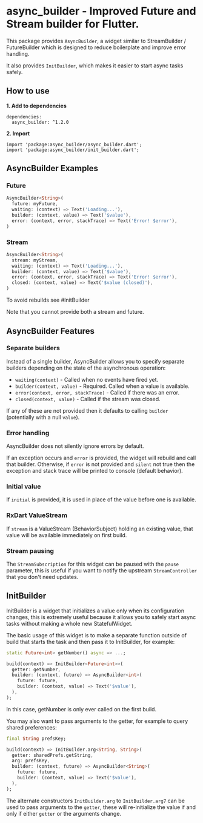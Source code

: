 # async_builder - Improved Future and Stream builder for Flutter.

This package provides `AsyncBuilder`, a widget similar to StreamBuilder / FutureBuilder which is designed to reduce
boilerplate and improve error handling.

It also provides `InitBuilder`, which makes it easier to start async tasks safely.

## How to use

**1. Add to dependencies**
```
dependencies:
  async_builder: ^1.2.0
```

**2. Import**
```
import 'package:async_builder/async_builder.dart';
import 'package:async_builder/init_builder.dart';
```

## AsyncBuilder Examples

### Future

```dart
AsyncBuilder<String>(
  future: myFuture,
  waiting: (context) => Text('Loading...'),
  builder: (context, value) => Text('$value'),
  error: (context, error, stackTrace) => Text('Error! $error'),
)
```

### Stream

```dart
AsyncBuilder<String>(
  stream: myStream,
  waiting: (context) => Text('Loading...'),
  builder: (context, value) => Text('$value'),
  error: (context, error, stackTrace) => Text('Error! $error'),
  closed: (context, value) => Text('$value (closed)'),
)
```

To avoid rebuilds see #InitBuilder

Note that you cannot provide both a stream and future.

## AsyncBuilder Features

### Separate builders

Instead of a single builder, AsyncBuilder allows you to specify separate builders depending on the state of the
asynchronous operation:

* `waiting(context)` - Called when no events have fired yet.
* `builder(context, value)` - Required. Called when a value is available.
* `error(context, error, stackTrace)` - Called if there was an error.
* `closed(context, value)` - Called if the stream was closed.

If any of these are not provided then it defaults to calling `builder` (potentially with a null `value`).

### Error handling

AsyncBuilder does not silently ignore errors by default.

If an exception occurs and `error` is provided, the widget will rebuild and call that builder.
Otherwise, if `error` is not provided and `silent` not true then the exception and stack trace will be printed to
console (default behavior).

### Initial value

If `initial` is provided, it is used in place of the value before one is available.

### RxDart ValueStream

If `stream` is a ValueStream (BehaviorSubject) holding an existing value, that value will be available immediately on
first build.

### Stream pausing

The `StreamSubscription` for this widget can be paused with the `pause` parameter, this is useful if you want to notify
the upstream `StreamController` that you don't need updates.

## InitBuilder

InitBuilder is a widget that initializes a value only when its configuration changes, this is extremely useful because
it allows you to safely start async tasks without making a whole new StatefulWidget.

The basic usage of this widget is to make a separate function outside of build that starts the task and then pass it to
InitBuilder, for example:

```dart
static Future<int> getNumber() async => ...;

build(context) => InitBuilder<Future<int>>(
  getter: getNumber,
  builder: (context, future) => AsyncBuilder<int>(
    future: future,
    builder: (context, value) => Text('$value'),
  ),
);
```

In this case, getNumber is only ever called on the first build.

You may also want to pass arguments to the getter, for example to query shared preferences:

```dart
final String prefsKey;

build(context) => InitBuilder.arg<String, String>(
  getter: sharedPrefs.getString,
  arg: prefsKey,
  builder: (context, future) => AsyncBuilder<String>(
    future: future,
    builder: (context, value) => Text('$value'),
  ),
);
```

The alternate constructors `InitBuilder.arg` to `InitBuilder.arg7` can be used to pass arguments to the `getter`, these
will re-initialize the value if and only if either `getter` or the arguments change.
